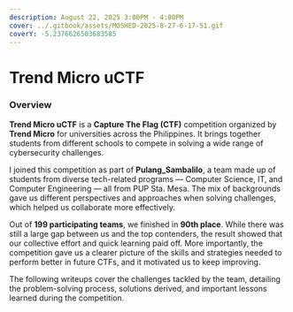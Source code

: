 ```yaml
---
description: August 22, 2025 3:00PM - 4:00PM
cover: ../.gitbook/assets/MOSHED-2025-8-27-6-17-51.gif
coverY: -5.2376626503683585
---
```


# Trend Micro uCTF

### Overview

**Trend Micro uCTF** is a **Capture The Flag (CTF)** competition organized by **Trend Micro** for universities across the Philippines. It brings together students from different schools to compete in solving a wide range of cybersecurity challenges.

I joined this competition as part of **Pulang\_Sambalilo**, a team made up of students from diverse tech-related programs — Computer Science, IT, and Computer Engineering — all from PUP Sta. Mesa. The mix of backgrounds gave us different perspectives and approaches when solving challenges, which helped us collaborate more effectively.

Out of **199 participating teams**, we finished in **90th place**. While there was still a large gap between us and the top contenders, the result showed that our collective effort and quick learning paid off. More importantly, the competition gave us a clearer picture of the skills and strategies needed to perform better in future CTFs, and it motivated us to keep improving.

The following writeups cover the challenges tackled by the team, detailing the problem-solving process, solutions derived, and important lessons learned during the competition.
